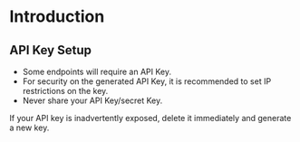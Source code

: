 # Introduction

## API Key Setup
- Some endpoints will require an API Key.
- For security on the generated API Key, it is recommended to set IP restrictions on the key.
- Never share your API Key/secret Key.

<aside class="warning">
If your API key is inadvertently exposed, delete it immediately and generate a new key.
</aside>
